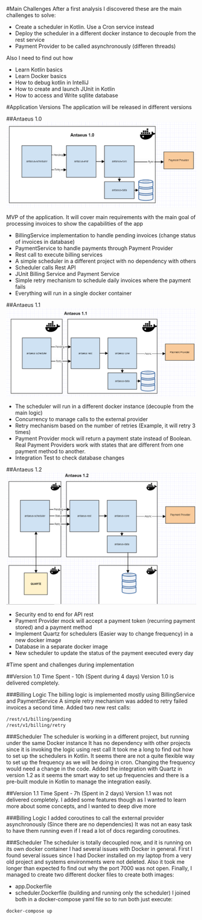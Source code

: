 
#Main Challenges
After a first analysis I discovered these are the main challenges to solve:
* Create a scheduler in Kotlin. Use a Cron service instead
* Deploy the scheduler in a different docker instance to decouple from the rest service
* Payment Provider to be called asynchronously (differen threads)

Also I need to find out how
* Learn Kotlin basics
* Learn Docker basics
* How to debug kotlin in IntelliJ
* How to create and launch JUnit in Kotlin
* How to access and Write sqllite database


#Application Versions
The application will be released in different versions

##Antaeus 1.0 
![Alt text](doc/antaeus_10.png?raw=true "Antaeus 1.0")

MVP of the application. It will cover main requirements with the main goal
of processing invoices to show the capabilities of the app

- BillingService implementation to handle pending invoices (change status of invoices in database)
- PaymentService to handle payments through Payment Provider 
- Rest call to execute billing services
- A simple scheduler in a different project with no dependency with others
- Scheduler calls Rest API
- JUnit Billing Service and Payment Service
- Simple retry mechanism to schedule daily invoices where the payment fails
- Everything will run in a single docker container

##Antaeus 1.1
![Alt text](doc/antaeus_11.png?raw=true "Antaeus 1.1")

- The scheduler will run in a different docker instance (decouple from the main logic)
- Concurrency to manage calls to the external provider
- Retry mechanism based on the number of retries (Example, it will retry 3 times)
- Payment Provider mock will return a payment state instead of Boolean. Real Payment Providers work with states that
  are different from one payment method to another.
- Integration Test to check database changes

##Antaeus 1.2 
![Alt text](doc/antaeus_12.png?raw=true "Antaeus 1.2")

- Security end to end for API rest 
- Payment Provider mock will accept a payment token (recurring payment stored) and a payment method 
- Implement Quartz for schedulers (Easier way to change frequency) in a new docker image
- Database in a separate docker image
- New scheduler to update the status of the payment executed every day



#Time spent and challenges during implementation

##Version 1.0
Time Spent - 10h (Spent during 4 days)
Version 1.0 is delivered completely.

###Billing Logic
The billing logic is implemented mostly using BillingService and PaymentService
A simple retry mechanism was added to retry failed invoices a second time.
Added two new rest calls:
```
/rest/v1/billing/pending
/rest/v1/billing/retry
```


###Scheduler
The scheduler is working in a different project, but running under the same Docker instance
It has no dependency with other projects since it is invoking the logic using rest call
It took me a long to find out how to set up the schedulers in Kotlin. It seems there are not a
quite flexible way to set up the frequency as we will be doing in cron.
Changing the frequency would need a change in the code. Added the integration with Quartz
in version 1.2 as it seems the smart way to set up frequencies and there is a pre-built module in
Kotlin to manage the integration easily.


##Version 1.1
Time Spent - 7h (Spent in 2 days)
Version 1.1 was not delivered completely. I added some features though as I wanted to learn more
about some concepts, and I wanted to deep dive more

###Billing Logic
I added coroutines to call the external provider asynchronously (Since there are no dependencies)
It was not an easy task to have them running even if I read a lot of docs regarding coroutines.

###Scheduler
The scheduler is totally decoupled now, and it is running on its own docker container
I had several issues with Docker in general. First I found several issues since I had Docker
installed on my laptop from a very old project and systems environments were not deleted. Also
it took me longer than expected fo find out why the port 7000 was not open. 
Finally, I managed to create two different docker files to create both images:
* app.Dockerfile
* scheduler.Dockerfile  (building and running only the scheduler)
I joined both in a docker-compose yaml file so to run both just execute:
  
```
docker-compose up
```
